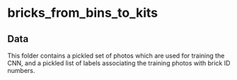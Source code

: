 # bricks_from_bins_to_kits

## Data

This folder contains a pickled set of photos which are used for training the
CNN, and a pickled list of labels associating the training photos with brick
ID numbers.
